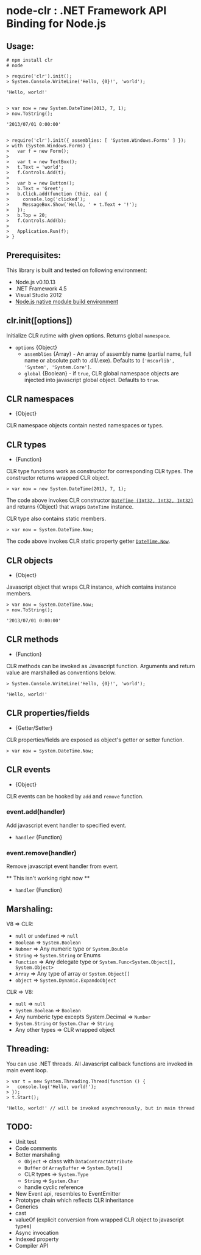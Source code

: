 # node-clr : .NET Framework API Binding for Node.js

## Usage:
	# npm install clr
	# node
	
	> require('clr').init();
	> System.Console.WriteLine('Hello, {0}!', 'world');
	
	'Hello, world!'
	

	> var now = new System.DateTime(2013, 7, 1);
	> now.ToString();
	
	'2013/07/01 0:00:00'


	> require('clr').init({ assemblies: [ 'System.Windows.Forms' ] });
	> with (System.Windows.Forms) {
	>   var f = new Form();
	> 
	>   var t = new TextBox();
	>   t.Text = 'world';
	>   f.Controls.Add(t);
	>   
	>   var b = new Button();
	>   b.Text = 'Greet';
	>   b.Click.add(function (thiz, ea) {
	>     console.log('clicked');
	>     MessageBox.Show('Hello, ' + t.Text + '!');
	>   });
	>   b.Top = 20;
	>   f.Controls.Add(b);
	> 
	>   Application.Run(f);
	> }


## Prerequisites:

This library is built and tested on following environment:

- Node.js v0.10.13
- .NET Framework 4.5
- Visual Studio 2012
- [Node.js native module build environment](https://github.com/TooTallNate/node-gyp)


## clr.init([options])

Initialize CLR rutime with given options. Returns global `namespace`.

- `options` {Object}
	- `assemblies` {Array} - An array of assembly name (partial name, full name or absolute path to .dll/.exe).
	  Defaults to `['mscorlib', 'System', 'System.Core']`.
	- `global` {Boolean} - if `true`, CLR global namespace objects are injected into javascript global object.
	  Defaults to `true`.


## CLR namespaces

- {Object}

CLR namespace objects contain nested namespaces or types.


## CLR types

- {Function}

CLR type functions work as constructor for corresponding CLR types.
The constructor returns wrapped CLR object.

	> var now = new System.DateTime(2013, 7, 1);

The code above invokes CLR constructor [`DateTime (Int32, Int32, Int32)`](http://msdn.microsoft.com/ja-jp/library/xcfzdy4x.aspx)
and returns {Object} that wraps `DateTime` instance.


CLR type also contains static members.

	> var now = System.DateTime.Now;

The code above invokes CLR static property getter [`DateTime.Now`](http://msdn.microsoft.com/ja-jp/library/system.datetime.now.aspx).


## CLR objects

- {Object}

Javascript object that wraps CLR instance, which contains instance members.

	> var now = System.DateTime.Now;
	> now.ToString();
	
	'2013/07/01 0:00:00'


## CLR methods

- {Function}

CLR methods can be invoked as Javascript function. Arguments and return value are marshalled as conventions below.

	> System.Console.WriteLine('Hello, {0}!', 'world');
	
	'Hello, world!'

## CLR properties/fields

- {Getter/Setter}

CLR properties/fields are exposed as object's getter or setter function.

	> var now = System.DateTime.Now;


## CLR events

- {Object}

CLR events can be hooked by `add` and `remove` function.


### event.add(handler)

Add javascript event handler to specified event.

- `handler` {Function}


### event.remove(handler)

Remove javascript event handler from event.

** This isn't working right now **

- `handler` {Function}


## Marshaling:

V8 => CLR:

- `null` or `undefined` => `null`
- `Boolean` => `System.Boolean`
- `Nubmer` => Any numeric type or `System.Double`
- `String` => `System.String` or Enums
- `Function` => Any delegate type or `System.Func<System.Object[], System.Object>`
- `Array` => Any type of array or `System.Object[]`
- `object` => `System.Dynamic.ExpandoObject`

CLR => V8:

- `null` => `null`
- `System.Boolean` => `Boolean`
- Any numberic type excepts System.Decimal => `Number`
- `System.String` or `System.Char` => `String`
- Any other types => CLR wrapped object


## Threading:

You can use .NET threads. All Javascript callback functions are invoked in main event loop.

	> var t = new System.Threading.Thread(function () {
	>   console.log('Hello, world!');
	> });
	> t.Start();
	
	'Hello, world!' // will be invoked asynchronously, but in main thread


## TODO:
- Unit test
- Code comments
- Better marshaling
  - `Object` => class with `DataContractAttribute`
  - `Buffer` or `ArrayBuffer` => `System.Byte[]`
  - CLR types => `System.Type`
  - `String` => `System.Char`
  - handle cyclic reference
- New Event api, resembles to EventEmitter
- Prototype chain which reflects CLR inheritance
- Generics
- cast
- valueOf (explicit conversion from wrapped CLR object to javascript types)
- Async invocation
- Indexed property
- Compiler API